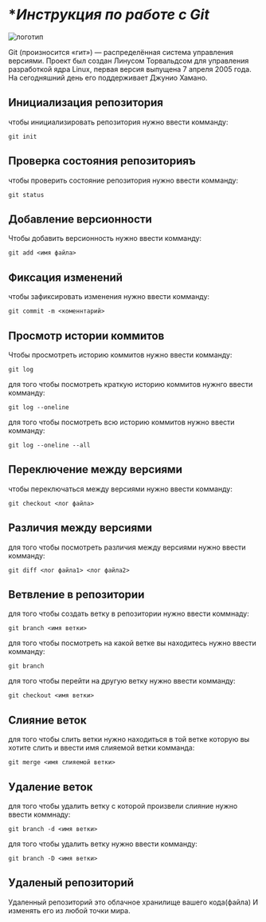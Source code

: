 # **Инструкция по работе с Git*
![логотип](git.jpg)

Git (произносится «гит») — распределённая система управления версиями. Проект был создан Линусом Торвальдсом для управления разработкой ядра Linux, первая версия выпущена 7 апреля 2005 года. На сегодняшний день его поддерживает Джунио Хамано.
## Инициализация репозитория


чтобы инициализировать репозитория нужно ввести комманду:

    git init

## Проверка состояния репозиторияъ

чтобы проверить состояние репозитория нужно ввести комманду:

    git status

## Добавление версионности

Чтобы добавить версионность нужно ввести комманду:

    git add <имя файла>

## Фиксация изменений

чтобы зафиксировать изменения нужно ввести комманду:

    git commit -m <коменнтарий>

## Просмотр истории коммитов

Чтобы просмотреть историю коммитов нужно ввести комманду:

   
    git log

для того чтобы посмотреть краткую историю коммитов нужнго ввести комманду:
    
    git log --oneline

для того чтобы посмотреть всю историю коммитов нужно ввести комманду:
    
    git log --oneline --all

## Переключение между версиями

чтобы переключаться между версиями нужно ввести комманду:

    git checkout <лог файла>

## Различия между версиями

для того чтобы посмотреть различия между версиями нужно ввести комманду:

    git diff <лог файла1> <лог файла2>

## Ветвление в репозитории

для того чтобы создать ветку в репозитории нужно ввести коммнаду:

    git branch <имя ветки>

для того чтобы посмотреть на какой ветке вы находитесь нужно ввести комманду:

    git branch

для того чтобы перейти на другую ветку нужно ввести комманду:

    git checkout <имя ветки>

## Слияние веток

для того чтобы слить ветки нужно находиться в той ветке которую вы хотите слить и ввести имя слияемой ветки комманда:

    git merge <имя слияемой ветки>

## Удаление веток

для того чтобы удалить ветку с которой произвели слияние нужно ввести коммнаду:

    git branch -d <имя ветки>

для того чтобы удалить ветку нужно ввести комманду:

    git branch -D <имя ветки>

## Удаленый репозиторий

Удаленный репозиторий это облачное хранилище вашего кода(файла) И изменять его из любой точки мира.
